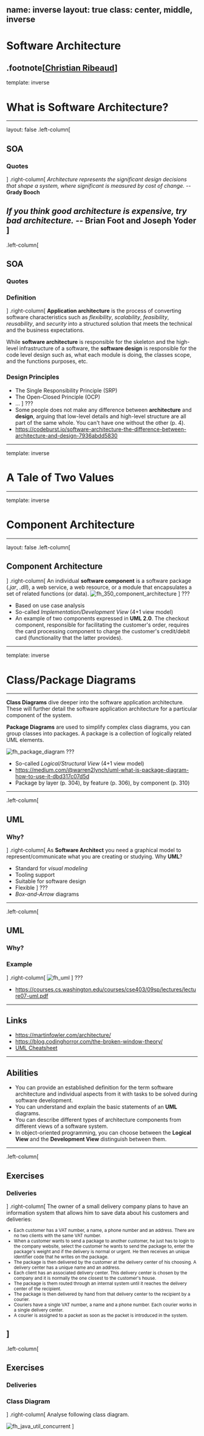 name: inverse
layout: true
class: center, middle, inverse
---
# Software Architecture

.footnote[<a href="mailto:christian.ribeaud@fhnw.ch">Christian Ribeaud</a>]
---
template: inverse
# What is Software Architecture?
---
layout: false
.left-column[
  ## SOA
  ### Quotes
]
.right-column[
_Architecture represents the significant design decisions that shape a system, where significant is measured by cost of change._ -- **Grady Booch**

_If you think good architecture is expensive, try bad architecture._ -- **Brian Foot and Joseph Yoder**
]
---
.left-column[
  ## SOA
  ### Quotes
  ### Definition
]
.right-column[
**Application architecture** is the process of converting software characteristics such as _flexibility_, _scalability_, _feasibility_, _reusability_, and _security_ into a structured solution that meets the technical and the business expectations.

While **software architecture** is responsible for the skeleton and the high-level infrastructure of a software, the **software design** is responsible for the code level design such as, what each module is doing, the classes scope, and the functions purposes, etc.

### Design Principles
- The Single Responsibility Principle (SRP)
- The Open-Closed Principle (OCP)
- ...
]
???
- Some people does not make any difference between **architecture** and **design**, arguing that low-level details and high-level structure are all part of the same whole. You can't have one without the other (p. 4).
- https://codeburst.io/software-architecture-the-difference-between-architecture-and-design-7936abdd5830
---
template: inverse
# A Tale of Two Values
---
template: inverse
# Component Architecture
---
layout: false
.left-column[
  ## Component Architecture
]
.right-column[
An individual **software component** is a software package (_.jar_, _.dll_), a web service, a web resource, or a module that encapsulates a set of related functions (or data).
![fh_350_component_architecture](component_architecture.png "Component Architecture")
]
???
- Based on use case analysis
- So-called _Implementation/Development View_ (4+1 view model)
- An example of two components expressed in **UML 2.0**. The checkout component, responsible for facilitating the customer's order, requires the card processing component to charge the customer's credit/debit card (functionality that the latter provides).
---
template: inverse
# Class/Package Diagrams
---
**Class Diagrams** dive deeper into the software application architecture. These will further detail the software application architecture for a particular component of the system.

**Package Diagrams** are used to simplify complex class diagrams, you can group classes into packages. A package is a collection of logically related UML elements.

![fh_package_diagram](package_diagram.png "Package Diagram")
???
- So-called _Logical/Structural View_ (4+1 view model)
- https://medium.com/@warren2lynch/uml-what-is-package-diagram-how-to-use-it-dbd317c07d5d
- Package by layer (p. 304), by feature (p. 306), by component (p. 310)
---
.left-column[
  ## UML
  ### Why?
]
.right-column[
As **Software Architect** you need a graphical model to represent/communicate what you are creating or studying. Why **UML**?
- Standard for _visual modeling_
- Tooling support
- Suitable for software design
- Flexible
]
???
- _Box-and-Arrow_ diagrams
---
.left-column[
  ## UML
  ### Why?
  ### Example
]
.right-column[
![fh_uml](uml.png "UML")
]
???
- https://courses.cs.washington.edu/courses/cse403/09sp/lectures/lecture07-uml.pdf
---
## Links
- https://martinfowler.com/architecture/
- https://blog.codinghorror.com/the-broken-window-theory/
- [UML Cheatsheet](uml_cheatsheet.de.pdf)
---
## Abilities
- You can provide an established definition for the term software architecture and individual aspects
from it with tasks to be solved during software development.
- You can understand and explain the basic statements of an **UML** diagrams.
- You can describe different types of architecture components from different views of a software system.
- In object-oriented programming, you can choose between the **Logical View** and the **Development View**
distinguish between them.
---
.left-column[
  ## Exercises
  ### Deliveries
]
.right-column[
The owner of a small delivery company plans to have an information system that allows him to save data about his customers and deliveries<small>:
* Each customer has a VAT number, a name, a phone number and an address. There are no two clients with the same VAT number.
* When a customer wants to send a package to another customer, he just has to login to the company website, select the customer he wants to send the package to, enter the package's weight and if the delivery is normal or urgent. He then receives an unique identifier code that he writes on the package.
* The package is then delivered by the customer at the delivery center of his choosing. A delivery center has a unique name and an address.
* Each client has an associated delivery center. This delivery center is chosen by the company and it is normally the one closest to the customer's house.
* The package is them routed through an internal system until it reaches the delivery center of the recipient.
* The package is then delivered by hand from that delivery center to the recipient by a courier.
* Couriers have a single VAT number, a name and a phone number. Each courier works in a single delivery center.
* A courier is assigned to a packet as soon as the packet is introduced in the system.

</small>]
---
.left-column[
  ## Exercises
  ### Deliveries
  ### Class Diagram
]
.right-column[
  Analyse following class diagram.

  ![fh_java_util_concurrent](java_util_concurrent.png "java.util.concurrent")
]